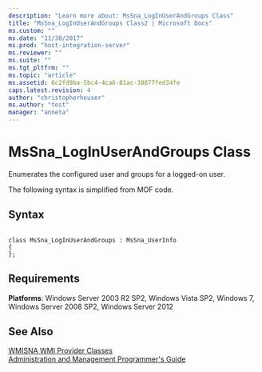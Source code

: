 ```yaml
---
description: "Learn more about: MsSna_LogInUserAndGroups Class"
title: "MsSna_LogInUserAndGroups Class2 | Microsoft Docs"
ms.custom: ""
ms.date: "11/30/2017"
ms.prod: "host-integration-server"
ms.reviewer: ""
ms.suite: ""
ms.tgt_pltfrm: ""
ms.topic: "article"
ms.assetid: 6c2fd9ba-5bc4-4ca6-81ac-38877fed34fe
caps.latest.revision: 4
author: "christopherhouser"
ms.author: "test"
manager: "anneta"
---
```

# MsSna_LogInUserAndGroups Class
Enumerates the configured user and groups for a logged-on user.  
  
 The following syntax is simplified from MOF code.  
  
## Syntax  
  
```  
  
class MsSna_LogInUserAndGroups : MsSna_UserInfo  
{  
};  
```  
  
## Requirements  
 **Platforms**: Windows Server 2003 R2 SP2, Windows Vista SP2, Windows 7, Windows Server 2008 SP2, Windows Server 2012  
  
## See Also  
 [WMISNA WMI Provider Classes](../core/wmisna-wmi-provider-classes2.md)   
 [Administration and Management Programmer's Guide](./administration-and-management-programmer-s-guide2.md)
